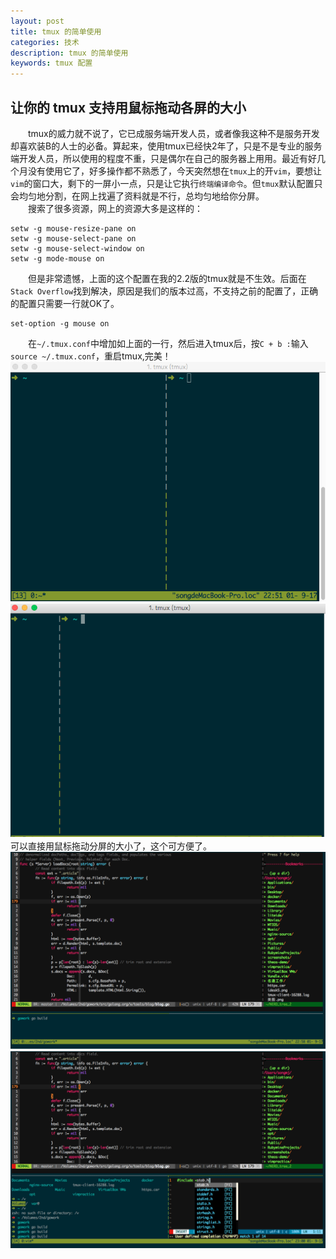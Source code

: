 ```yaml
---
layout: post
title: tmux 的简单使用
categories: 技术
description: tmux 的简单使用
keywords: tmux 配置
---
```


## 让你的 tmux 支持用鼠标拖动各屏的大小
　　tmux的威力就不说了，它已成服务端开发人员，或者像我这种不是服务开发却喜欢装B的人士的必备。算起来，使用tmux已经快2年了，只是不是专业的服务端开发人员，所以使用的程度不重，只是偶尔在自己的服务器上用用。最近有好几个月没有使用它了，好多操作都不熟悉了，今天突然想在`tmux`上的开`vim`，要想让`vim`的窗口大，剩下的一屏小一点，只是让它执行`终端编译命令`。但`tmux`默认配置只会均匀地分割，在网上找遍了资料就是不行，总均匀地给你分屏。  
　　搜索了很多资源，网上的资源大多是这样的：
　　
```
setw -g mouse-resize-pane on
setw -g mouse-select-pane on
setw -g mouse-select-window on
setw -g mode-mouse on
```  
　　但是非常遗憾，上面的这个配置在我的2.2版的tmux就是不生效。后面在`Stack Overflow`找到解决，原因是我们的版本过高，不支持之前的配置了，正确的配置只需要一行就OK了。
　　
```
set-option -g mouse on
```  
　　在`~/.tmux.conf`中增加如上面的一行，然后进入tmux后，按`C + b :`输入`source ~/.tmux.conf`，重启tmux,完美！
　　![](../images/posts/vim/tmux1.png)
　　![](../images/posts/vim/tmux2.png)
　　可以直接用鼠标拖动分屏的大小了，这个可方便了。
　　![](../images/posts/vim/tmux3.png)
　　![](../images/posts/vim/tmux4.png)



